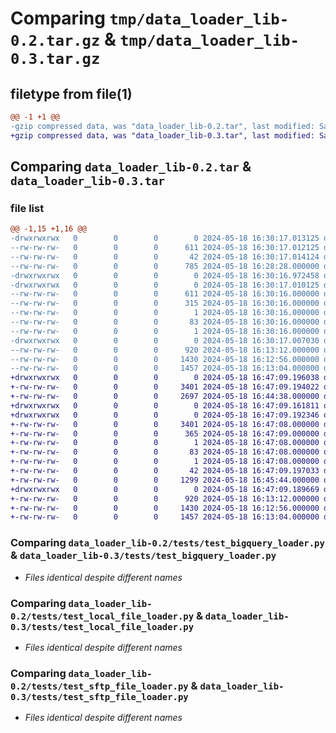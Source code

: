 # Comparing `tmp/data_loader_lib-0.2.tar.gz` & `tmp/data_loader_lib-0.3.tar.gz`

## filetype from file(1)

```diff
@@ -1 +1 @@
-gzip compressed data, was "data_loader_lib-0.2.tar", last modified: Sat May 18 16:30:17 2024, max compression
+gzip compressed data, was "data_loader_lib-0.3.tar", last modified: Sat May 18 16:47:09 2024, max compression
```

## Comparing `data_loader_lib-0.2.tar` & `data_loader_lib-0.3.tar`

### file list

```diff
@@ -1,15 +1,16 @@
-drwxrwxrwx   0        0        0        0 2024-05-18 16:30:17.013125 data_loader_lib-0.2/
--rw-rw-rw-   0        0        0      611 2024-05-18 16:30:17.012125 data_loader_lib-0.2/PKG-INFO
--rw-rw-rw-   0        0        0       42 2024-05-18 16:30:17.014124 data_loader_lib-0.2/setup.cfg
--rw-rw-rw-   0        0        0      785 2024-05-18 16:28:28.000000 data_loader_lib-0.2/setup.py
-drwxrwxrwx   0        0        0        0 2024-05-18 16:30:16.972458 data_loader_lib-0.2/src/
-drwxrwxrwx   0        0        0        0 2024-05-18 16:30:17.010125 data_loader_lib-0.2/src/data_loader_lib.egg-info/
--rw-rw-rw-   0        0        0      611 2024-05-18 16:30:16.000000 data_loader_lib-0.2/src/data_loader_lib.egg-info/PKG-INFO
--rw-rw-rw-   0        0        0      315 2024-05-18 16:30:16.000000 data_loader_lib-0.2/src/data_loader_lib.egg-info/SOURCES.txt
--rw-rw-rw-   0        0        0        1 2024-05-18 16:30:16.000000 data_loader_lib-0.2/src/data_loader_lib.egg-info/dependency_links.txt
--rw-rw-rw-   0        0        0       83 2024-05-18 16:30:16.000000 data_loader_lib-0.2/src/data_loader_lib.egg-info/requires.txt
--rw-rw-rw-   0        0        0        1 2024-05-18 16:30:16.000000 data_loader_lib-0.2/src/data_loader_lib.egg-info/top_level.txt
-drwxrwxrwx   0        0        0        0 2024-05-18 16:30:17.007030 data_loader_lib-0.2/tests/
--rw-rw-rw-   0        0        0      920 2024-05-18 16:13:12.000000 data_loader_lib-0.2/tests/test_bigquery_loader.py
--rw-rw-rw-   0        0        0     1430 2024-05-18 16:12:56.000000 data_loader_lib-0.2/tests/test_local_file_loader.py
--rw-rw-rw-   0        0        0     1457 2024-05-18 16:13:04.000000 data_loader_lib-0.2/tests/test_sftp_file_loader.py
+drwxrwxrwx   0        0        0        0 2024-05-18 16:47:09.196038 data_loader_lib-0.3/
+-rw-rw-rw-   0        0        0     3401 2024-05-18 16:47:09.194022 data_loader_lib-0.3/PKG-INFO
+-rw-rw-rw-   0        0        0     2697 2024-05-18 16:44:38.000000 data_loader_lib-0.3/README.md
+drwxrwxrwx   0        0        0        0 2024-05-18 16:47:09.161811 data_loader_lib-0.3/data_loader/
+drwxrwxrwx   0        0        0        0 2024-05-18 16:47:09.192346 data_loader_lib-0.3/data_loader/data_loader_lib.egg-info/
+-rw-rw-rw-   0        0        0     3401 2024-05-18 16:47:08.000000 data_loader_lib-0.3/data_loader/data_loader_lib.egg-info/PKG-INFO
+-rw-rw-rw-   0        0        0      365 2024-05-18 16:47:09.000000 data_loader_lib-0.3/data_loader/data_loader_lib.egg-info/SOURCES.txt
+-rw-rw-rw-   0        0        0        1 2024-05-18 16:47:08.000000 data_loader_lib-0.3/data_loader/data_loader_lib.egg-info/dependency_links.txt
+-rw-rw-rw-   0        0        0       83 2024-05-18 16:47:08.000000 data_loader_lib-0.3/data_loader/data_loader_lib.egg-info/requires.txt
+-rw-rw-rw-   0        0        0        1 2024-05-18 16:47:08.000000 data_loader_lib-0.3/data_loader/data_loader_lib.egg-info/top_level.txt
+-rw-rw-rw-   0        0        0       42 2024-05-18 16:47:09.197033 data_loader_lib-0.3/setup.cfg
+-rw-rw-rw-   0        0        0     1299 2024-05-18 16:45:44.000000 data_loader_lib-0.3/setup.py
+drwxrwxrwx   0        0        0        0 2024-05-18 16:47:09.189669 data_loader_lib-0.3/tests/
+-rw-rw-rw-   0        0        0      920 2024-05-18 16:13:12.000000 data_loader_lib-0.3/tests/test_bigquery_loader.py
+-rw-rw-rw-   0        0        0     1430 2024-05-18 16:12:56.000000 data_loader_lib-0.3/tests/test_local_file_loader.py
+-rw-rw-rw-   0        0        0     1457 2024-05-18 16:13:04.000000 data_loader_lib-0.3/tests/test_sftp_file_loader.py
```

### Comparing `data_loader_lib-0.2/tests/test_bigquery_loader.py` & `data_loader_lib-0.3/tests/test_bigquery_loader.py`

 * *Files identical despite different names*

### Comparing `data_loader_lib-0.2/tests/test_local_file_loader.py` & `data_loader_lib-0.3/tests/test_local_file_loader.py`

 * *Files identical despite different names*

### Comparing `data_loader_lib-0.2/tests/test_sftp_file_loader.py` & `data_loader_lib-0.3/tests/test_sftp_file_loader.py`

 * *Files identical despite different names*


